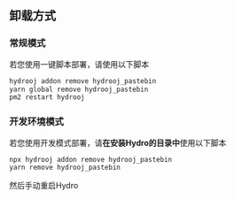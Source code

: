 ## 卸载方式
### 常规模式
若您使用一键脚本部署，请使用以下脚本  
```bash
hydrooj addon remove hydrooj_pastebin
yarn global remove hydrooj_pastebin
pm2 restart hydrooj
```  
### 开发环境模式
若您使用开发模式部署，请**在安装Hydro的目录中**使用以下脚本
```bash
npx hydrooj addon remove hydrooj_pastebin
yarn remove hydrooj_pastebin
```
然后手动重启Hydro